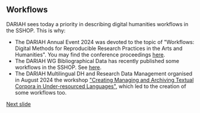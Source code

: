 ## Workflows

DARIAH sees today a priority in describing digital humanities workflows in the SSHOP. This is why:
- The DARIAH Annual Event 2024 was devoted to the topic of "Workflows: Digital Methods for Reproducible Research Practices in the Arts and Humanities". You may find the conference proceedings [here](https://zenodo.org/communities/dariahannualevent2024-workflows/).
- The DARIAH WG Bibliographical Data has recently published some workflows in the SSHOP. See [here](https://doi.org/10.5281/zenodo.12580109).  
- The DARIAH Multilingual DH and Research Data Management organised in August 2024 the workshop ["Creating Managing and Archiving Textual Corpora in Under-resourced Languages"](https://gitlab-ce.rrz.uni-hamburg.de/uahh-digitale-dienste/creating-managing-and-archiving-textual-corpora), which led to the creation of some workflows too.

[Next slide](06.md)
